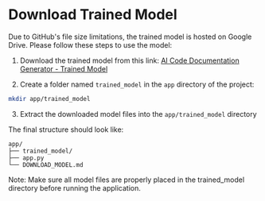 # Download Trained Model

Due to GitHub's file size limitations, the trained model is hosted on Google Drive. Please follow these steps to use the model:

1. Download the trained model from this link: [AI Code Documentation Generator - Trained Model](https://drive.google.com/drive/folders/1CzCgIwzT88KW9W4gIOQ89hJWM06TlrPP?usp=sharing)

2. Create a folder named `trained_model` in the `app` directory of the project:
```bash
mkdir app/trained_model
```

3. Extract the downloaded model files into the `app/trained_model` directory

The final structure should look like:
```
app/
├── trained_model/
├── app.py
└── DOWNLOAD_MODEL.md
```

Note: Make sure all model files are properly placed in the trained_model directory before running the application.